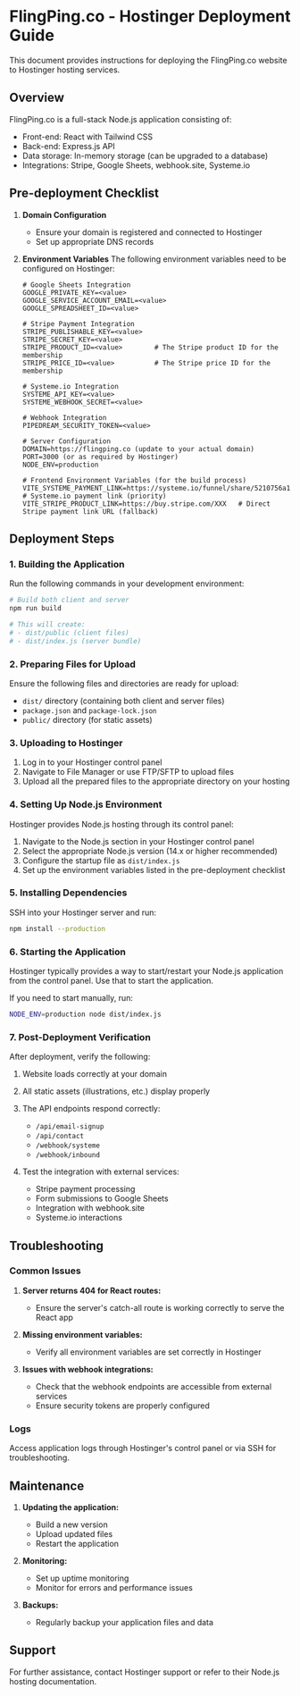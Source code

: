 # FlingPing.co - Hostinger Deployment Guide

This document provides instructions for deploying the FlingPing.co website to Hostinger hosting services.

## Overview

FlingPing.co is a full-stack Node.js application consisting of:
- Front-end: React with Tailwind CSS
- Back-end: Express.js API
- Data storage: In-memory storage (can be upgraded to a database)
- Integrations: Stripe, Google Sheets, webhook.site, Systeme.io

## Pre-deployment Checklist

1. **Domain Configuration**
   - Ensure your domain is registered and connected to Hostinger
   - Set up appropriate DNS records

2. **Environment Variables**
   The following environment variables need to be configured on Hostinger:
   ```
   # Google Sheets Integration
   GOOGLE_PRIVATE_KEY=<value>
   GOOGLE_SERVICE_ACCOUNT_EMAIL=<value>
   GOOGLE_SPREADSHEET_ID=<value>
   
   # Stripe Payment Integration
   STRIPE_PUBLISHABLE_KEY=<value>
   STRIPE_SECRET_KEY=<value>
   STRIPE_PRODUCT_ID=<value>        # The Stripe product ID for the membership
   STRIPE_PRICE_ID=<value>          # The Stripe price ID for the membership
   
   # Systeme.io Integration
   SYSTEME_API_KEY=<value>
   SYSTEME_WEBHOOK_SECRET=<value>
   
   # Webhook Integration
   PIPEDREAM_SECURITY_TOKEN=<value>
   
   # Server Configuration
   DOMAIN=https://flingping.co (update to your actual domain)
   PORT=3000 (or as required by Hostinger)
   NODE_ENV=production
   
   # Frontend Environment Variables (for the build process)
   VITE_SYSTEME_PAYMENT_LINK=https://systeme.io/funnel/share/5210756a1cf4d53251d3b56e9e6343e4ea7dd71   # Systeme.io payment link (priority)
   VITE_STRIPE_PRODUCT_LINK=https://buy.stripe.com/XXX   # Direct Stripe payment link URL (fallback)
   ```

## Deployment Steps

### 1. Building the Application

Run the following commands in your development environment:

```bash
# Build both client and server
npm run build

# This will create:
# - dist/public (client files)
# - dist/index.js (server bundle)
```

### 2. Preparing Files for Upload

Ensure the following files and directories are ready for upload:
- `dist/` directory (containing both client and server files)
- `package.json` and `package-lock.json`
- `public/` directory (for static assets)

### 3. Uploading to Hostinger

1. Log in to your Hostinger control panel
2. Navigate to File Manager or use FTP/SFTP to upload files
3. Upload all the prepared files to the appropriate directory on your hosting

### 4. Setting Up Node.js Environment

Hostinger provides Node.js hosting through its control panel:

1. Navigate to the Node.js section in your Hostinger control panel
2. Select the appropriate Node.js version (14.x or higher recommended)
3. Configure the startup file as `dist/index.js`
4. Set up the environment variables listed in the pre-deployment checklist

### 5. Installing Dependencies

SSH into your Hostinger server and run:

```bash
npm install --production
```

### 6. Starting the Application

Hostinger typically provides a way to start/restart your Node.js application from the control panel. Use that to start the application.

If you need to start manually, run:

```bash
NODE_ENV=production node dist/index.js
```

### 7. Post-Deployment Verification

After deployment, verify the following:

1. Website loads correctly at your domain
2. All static assets (illustrations, etc.) display properly
3. The API endpoints respond correctly:
   - `/api/email-signup`
   - `/api/contact`
   - `/webhook/systeme`
   - `/webhook/inbound`

4. Test the integration with external services:
   - Stripe payment processing
   - Form submissions to Google Sheets
   - Integration with webhook.site
   - Systeme.io interactions

## Troubleshooting

### Common Issues

1. **Server returns 404 for React routes:**
   - Ensure the server's catch-all route is working correctly to serve the React app

2. **Missing environment variables:**
   - Verify all environment variables are set correctly in Hostinger

3. **Issues with webhook integrations:**
   - Check that the webhook endpoints are accessible from external services
   - Ensure security tokens are properly configured

### Logs

Access application logs through Hostinger's control panel or via SSH for troubleshooting.

## Maintenance

1. **Updating the application:**
   - Build a new version
   - Upload updated files
   - Restart the application

2. **Monitoring:**
   - Set up uptime monitoring
   - Monitor for errors and performance issues

3. **Backups:**
   - Regularly backup your application files and data

## Support

For further assistance, contact Hostinger support or refer to their Node.js hosting documentation.